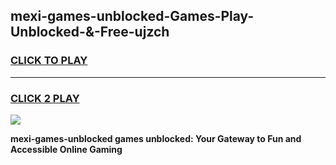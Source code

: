 
## mexi-games-unblocked-Games-Play-Unblocked-&-Free-ujzch
<h3>
<a href="https://premium76.site?title=mexi-games-unblocked&ref=24A">CLICK TO PLAY</a></h3>
<hr>

<h3>
<a href="https://premium76.site?title=mexi-games-unblocked&ref=24A">CLICK 2 PLAY</a>
  
</h3>

<a href="https://premium76.site?title=mexi-games-unblocked&ref=24A"><img src="https://clearcache.store/games.png"></a>


**mexi-games-unblocked games unblocked: Your Gateway to Fun and Accessible Online Gaming**
